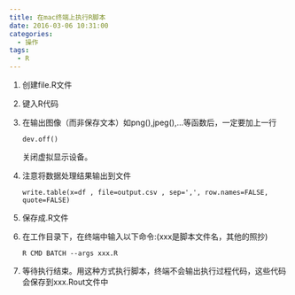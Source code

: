 ```yaml
---
title: 在mac终端上执行R脚本
date: 2016-03-06 10:31:00
categories:
  - 操作
tags: 
  - R
---
```


1. 创建file.R文件
2. 键入R代码
3. 在输出图像（而非保存文本）如png(),jpeg(),...等函数后，一定要加上一行
	```
	dev.off()
	```
	关闭虚拟显示设备。
	
4. 注意将数据处理结果输出到文件
	```
	write.table(x=df , file=output.csv , sep=',', row.names=FALSE, quote=FALSE)
	```
	
5. 保存成.R文件
6. 在工作目录下，在终端中输入以下命令:(xxx是脚本文件名，其他的照抄)
	```
	R CMD BATCH --args xxx.R
	```

7. 等待执行结束。用这种方式执行脚本，终端不会输出执行过程代码，这些代码会保存到xxx.Rout文件中